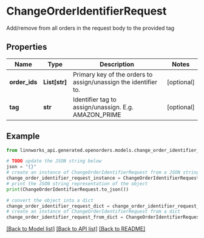 # ChangeOrderIdentifierRequest

Add/remove from all orders in the request body to the provided tag

## Properties

Name | Type | Description | Notes
------------ | ------------- | ------------- | -------------
**order_ids** | **List[str]** | Primary key of the orders to assign/unassign the identifier to. | [optional] 
**tag** | **str** | Identifier tag to assign/unassign. E.g. AMAZON_PRIME | [optional] 

## Example

```python
from linnworks_api.generated.openorders.models.change_order_identifier_request import ChangeOrderIdentifierRequest

# TODO update the JSON string below
json = "{}"
# create an instance of ChangeOrderIdentifierRequest from a JSON string
change_order_identifier_request_instance = ChangeOrderIdentifierRequest.from_json(json)
# print the JSON string representation of the object
print(ChangeOrderIdentifierRequest.to_json())

# convert the object into a dict
change_order_identifier_request_dict = change_order_identifier_request_instance.to_dict()
# create an instance of ChangeOrderIdentifierRequest from a dict
change_order_identifier_request_from_dict = ChangeOrderIdentifierRequest.from_dict(change_order_identifier_request_dict)
```
[[Back to Model list]](../README.md#documentation-for-models) [[Back to API list]](../README.md#documentation-for-api-endpoints) [[Back to README]](../README.md)


